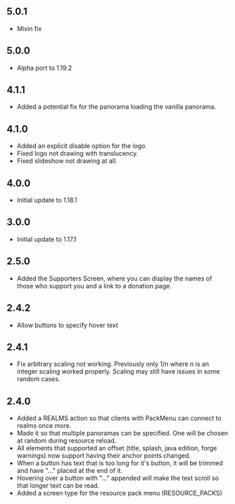 ## 5.0.1
* Mixin fix

## 5.0.0
* Alpha port to 1.19.2

## 4.1.1
* Added a potential fix for the panorama loading the vanilla panorama.

## 4.1.0
* Added an explicit disable option for the logo.
* Fixed logo not drawing with translucency.
* Fixed slideshow not drawing at all.

## 4.0.0
* Initial update to 1.18.1

## 3.0.0
* Initial update to 1.17.1

## 2.5.0
* Added the Supporters Screen, where you can display the names of those who support you and a link to a donation page.

## 2.4.2
* Allow buttons to specify hover text

## 2.4.1
* Fix arbitrary scaling not working.  Previously only 1/n where n is an integer scaling worked properly.  Scaling may still have issues in some random cases.

## 2.4.0
* Added a REALMS action so that clients with PackMenu can connect to realms once more.
* Made it so that multiple panoramas can be specified.  One will be chosen at random during resource reload.
* All elements that supported an offset (title, splash, java edition, forge warnings) now support having their anchor points changed.
* When a button has text that is too long for it's button, it will be trimmed and have "..." placed at the end of it.
* Hovering over a button with "..." appended will make the text scroll so that longer text can be read.
* Added a screen type for the resource pack menu (RESOURCE_PACKS)